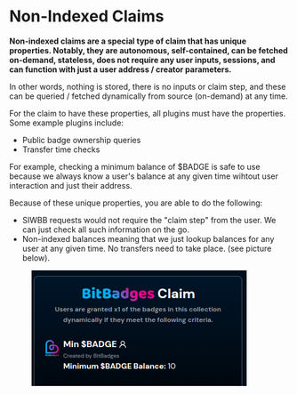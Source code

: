 # Non-Indexed Claims

**Non-indexed claims are a special type of claim that has unique properties. Notably, they are autonomous, self-contained, can be fetched on-demand, stateless, does not require any user inputs, sessions, and can function with just a user address / creator parameters.**&#x20;

In other words, nothing is stored, there is no inputs or claim step, and these can be queried / fetched dynamically from source (on-demand) at any time.

For the claim to have these properties, all plugins must have the properties. Some example plugins include:

* Public badge ownership queries
* Transfer time checks

For example, checking a minimum balance of $BADGE is safe to use because we always know a user's balance at any given time wihtout user interaction and just their address.



Because of these unique properties, you are able to do the following:

* SIWBB requests would not require the "claim step" from the user. We can just check all such information on the go.
* Non-indexed balances meaning that we just lookup balances for any user at any given time. No transfers need to take place. (see picture below).

<figure><img src="../../.gitbook/assets/image.png" alt=""><figcaption></figcaption></figure>
